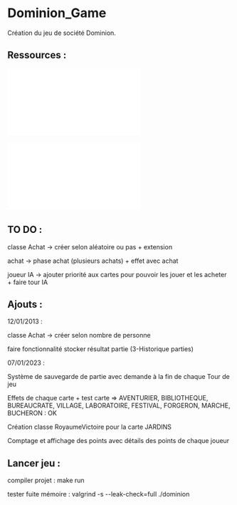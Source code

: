 # Dominion_Game
 
Création du jeu de société Dominion.
 
## Ressources :
![Enonce](Enonce-Projet.pdf)  

![Règles du jeu](Dominio_base_regles_vf.pdf)

## TO DO :
classe Achat -> créer selon aléatoire ou pas + extension

achat -> phase achat (plusieurs achats) + effet avec achat

joueur IA -> ajouter priorité aux cartes pour pouvoir les jouer et les acheter + faire tour IA

## Ajouts :

12/01/2013 : 

classe Achat -> créer selon nombre de personne

faire fonctionnalité stocker résultat partie (3-Historique parties)


07/01/2023 :

 Système de sauvegarde de partie avec demande à la fin de chaque Tour de jeu

 Effets de chaque carte + test carte => AVENTURIER, BIBLIOTHEQUE, BUREAUCRATE, VILLAGE, LABORATOIRE, FESTIVAL, FORGERON, MARCHE, BUCHERON : OK

 Création classe RoyaumeVictoire pour la carte JARDINS

 Comptage et affichage des points avec détails des points de chaque joueur 
 
 ## Lancer jeu :
 
 compiler projet : make run
 
 tester fuite mémoire : valgrind -s --leak-check=full ./dominion
